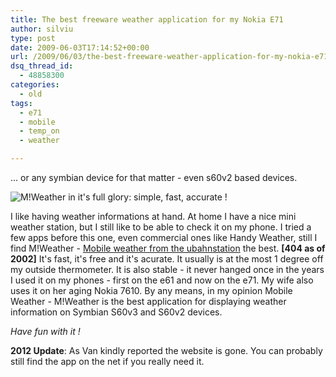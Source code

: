 ```yaml
---
title: The best freeware weather application for my Nokia E71
author: silviu
type: post
date: 2009-06-03T17:14:52+00:00
url: /2009/06/03/the-best-freeware-weather-application-for-my-nokia-e71/
dsq_thread_id:
  - 48858300
categories:
  - old
tags:
  - e71
  - mobile
  - temp_on
  - weather

---
```

... or any symbian device for that matter - even s60v2 based devices.

![M!Weather in it's full glory: simple, fast, accurate !](/blog/images/2009/screenshot0017_cnv.jpg)

I like having weather informations at hand. At home I have a nice mini weather station, but I still like to be able to check it on my phone. I tried a few apps before this one, even commercial ones like Handy Weather, still I find M!Weather - [Mobile weather from the ubahnstation](http://www.ubahnstation.net/mweather/) the best. **[404 as of 2002]** It's fast, it's free and it's acurate. It usually is at the most 1 degree off my outside thermometer. It is also stable - it never hanged once in the years I used it on my phones - first on the e61 and now on the e71. My wife also uses it on her aging Nokia 7610. By any means, in my opinion Mobile Weather - M!Weather is the best application for displaying weather information on Symbian S60v3 and S60v2 devices.

_Have fun with it !_

**2012 Update**: As Van kindly reported the website is gone. You can probably still find the app on the net if you really need it.
